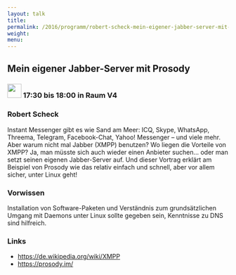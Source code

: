 ```yaml
---
layout: talk
title:
permalink: /2016/programm/robert-scheck-mein-eigener-jabber-server-mit-prosody/
weight:
menu:
---
```

## Mein eigener Jabber-Server mit Prosody

### <img height = "32" src="../../../images/talk.svg"> 17:30 bis 18:00 in Raum V4

### Robert Scheck

Instant Messenger gibt es wie Sand am Meer: ICQ, Skype, WhatsApp, Threema, Telegram, Facebook-Chat, Yahoo! Messenger – und viele mehr. Aber warum nicht mal Jabber (XMPP) benutzen? Wo liegen die Vorteile von XMPP? Ja, man müsste sich auch wieder einen Anbieter suchen... oder man setzt seinen eigenen Jabber-Server auf. Und dieser Vortrag erklärt am Beispiel von Prosody wie das relativ einfach und schnell, aber vor allem sicher, unter Linux geht!

### Vorwissen

Installation von Software-Paketen und Verständnis zum grundsätzlichen Umgang mit Daemons unter Linux sollte gegeben sein, Kenntnisse zu DNS sind hilfreich.

### Links

- <a href="https://de.wikipedia.org/wiki/XMPP" target="_blank">https://de.wikipedia.org/wiki/XMPP</a>
- <a href="https://prosody.im/" target="_blank">https://prosody.im/</a>
